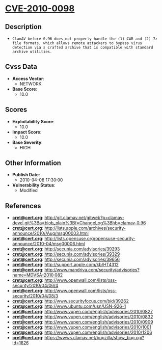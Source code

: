 
# [CVE-2010-0098](http://git.clamav.net/gitweb?p=clamav-devel.git%3Ba=blob_plain%3Bf=ChangeLog%3Bhb=clamav-0.96)

## Description

- `ClamAV before 0.96 does not properly handle the (1) CAB and (2) 7z file formats, which allows remote attackers to bypass virus detection via a crafted archive that is compatible with standard archive utilities.`

## Cvss Data

- **Access Vector**:
  - NETWORK
- **Base Score**:
  - 10.0

## Scores

- **Exploitability Score**:
  - 10.0
- **Impact Score**:
  - 10.0
- **Base Severity**:
  - HIGH

## Other Information

- **Publish Date**:
  - 2010-04-08 17:30:00
- **Vulnerability Status**:
  - Modified

## References

- **cret@cert.org**: http://git.clamav.net/gitweb?p=clamav-devel.git%3Ba=blob_plain%3Bf=ChangeLog%3Bhb=clamav-0.96
- **cret@cert.org**: http://lists.apple.com/archives/security-announce/2010//Aug/msg00003.html
- **cret@cert.org**: http://lists.opensuse.org/opensuse-security-announce/2010-04/msg00006.html
- **cret@cert.org**: http://secunia.com/advisories/39293
- **cret@cert.org**: http://secunia.com/advisories/39329
- **cret@cert.org**: http://secunia.com/advisories/39656
- **cret@cert.org**: http://support.apple.com/kb/HT4312
- **cret@cert.org**: http://www.mandriva.com/security/advisories?name=MDVSA-2010:082
- **cret@cert.org**: http://www.openwall.com/lists/oss-security/2010/04/06/4
- **cret@cert.org**: http://www.openwall.com/lists/oss-security/2010/04/08/3
- **cret@cert.org**: http://www.securityfocus.com/bid/39262
- **cret@cert.org**: http://www.ubuntu.com/usn/USN-926-1
- **cret@cert.org**: http://www.vupen.com/english/advisories/2010/0827
- **cret@cert.org**: http://www.vupen.com/english/advisories/2010/0832
- **cret@cert.org**: http://www.vupen.com/english/advisories/2010/0909
- **cret@cert.org**: http://www.vupen.com/english/advisories/2010/1001
- **cret@cert.org**: http://www.vupen.com/english/advisories/2010/1206
- **cret@cert.org**: https://wwws.clamav.net/bugzilla/show_bug.cgi?id=1826
